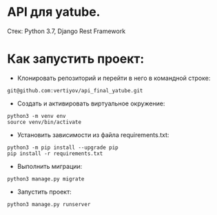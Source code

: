 # API для yatube. 

Стек: Python 3.7, Django Rest Framework

# Как запустить проект:

- Клонировать репозиторий и перейти в него в командной строке:
```
git@github.com:vertiyov/api_final_yatube.git
```

- Cоздать и активировать виртуальное окружение:
```
python3 -m venv env
source venv/bin/activate
```
- Установить зависимости из файла requirements.txt:
```
python3 -m pip install --upgrade pip
pip install -r requirements.txt
```
- Выполнить миграции:
```
python3 manage.py migrate
```
- Запустить проект:
```
python3 manage.py runserver
```
